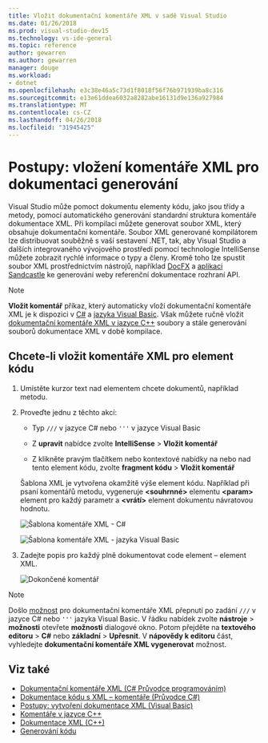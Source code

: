 ```yaml
---
title: Vložit dokumentační komentáře XML v sadě Visual Studio
ms.date: 01/26/2018
ms.prod: visual-studio-dev15
ms.technology: vs-ide-general
ms.topic: reference
author: gewarren
ms.author: gewarren
manager: douge
ms.workload:
- dotnet
ms.openlocfilehash: e3c38e46a5c73d1f8018f56f76b971939ba8c316
ms.sourcegitcommit: e13e61ddea6032a8282abe16131d9e136a927984
ms.translationtype: MT
ms.contentlocale: cs-CZ
ms.lasthandoff: 04/26/2018
ms.locfileid: "31945425"
---
```

# <a name="how-to-insert-xml-comments-for-documentation-generation"></a>Postupy: vložení komentáře XML pro dokumentaci generování

Visual Studio může pomoct dokumentu elementy kódu, jako jsou třídy a metody, pomocí automatického generování standardní struktura komentáře dokumentace XML. Při kompilaci můžete generovat soubor XML, který obsahuje dokumentační komentáře. Soubor XML generované kompilátorem lze distribuovat souběžně s vaší sestavení .NET, tak, aby Visual Studio a dalších integrovaného vývojového prostředí pomocí technologie IntelliSense můžete zobrazit rychlé informace o typy a členy. Kromě toho lze spustit soubor XML prostřednictvím nástrojů, například [DocFX](https://dotnet.github.io/docfx/) a [aplikaci Sandcastle](https://www.microsoft.com/download/details.aspx?id=10526) ke generování weby referenční dokumentace rozhraní API.

> [!NOTE]
> **Vložit komentář** příkaz, který automaticky vloží dokumentační komentáře XML je k dispozici v [C#](/dotnet/csharp/programming-guide/xmldoc/xml-documentation-comments) a [jazyka Visual Basic](/dotnet/visual-basic/programming-guide/program-structure/how-to-create-xml-documentation). Však můžete ručně vložit [dokumentační komentáře XML v jazyce C++](/cpp/ide/xml-documentation-visual-cpp) soubory a stále generování souborů dokumentace XML v době kompilace.

## <a name="to-insert-xml-comments-for-a-code-element"></a>Chcete-li vložit komentáře XML pro element kódu

1. Umístěte kurzor text nad elementem chcete dokumentů, například metodu.

1. Proveďte jednu z těchto akcí:

   - Typ `///` v jazyce C# nebo `'''` v jazyce Visual Basic

   - Z **upravit** nabídce zvolte **IntelliSense** > **Vložit komentář**

   - Z klikněte pravým tlačítkem nebo kontextové nabídky na nebo nad tento element kódu, zvolte **fragment kódu** > **Vložit komentář**

   Šablona XML je vytvořena okamžitě výše element kódu. Například při psaní komentářů metodu, vygeneruje **\<souhrnné\>** elementu **\<param\>** element pro každý parametr a **\<vrátí\>** element dokumentu návratovou hodnotu.

   ![Šablona komentáře XML - C#](media/doc-preview-cs.png)

   ![Šablona komentáře XML - jazyka Visual Basic](media/doc-preview-vb.png)

1. Zadejte popis pro každý plně dokumentovat code element – element XML.

   ![Dokončené komentář](media/doc-result-cs.png)

> [!NOTE]
> Došlo [možnost](../../ide/reference/options-text-editor-csharp-advanced.md) pro dokumentační komentáře XML přepnutí po zadání `///` v jazyce C# nebo `'''` jazyka Visual Basic. V řádku nabídek zvolte **nástroje** > **možnosti** otevřete **možnosti** dialogové okno. Potom přejděte na **textového editoru** > **C#** nebo **základní** > **Upřesnit**. V **nápovědy k editoru** část, vyhledejte **dokumentační komentáře XML vygenerovat** možnost.

## <a name="see-also"></a>Viz také

- [Dokumentační komentáře XML (C# Průvodce programováním)](/dotnet/csharp/programming-guide/xmldoc/xml-documentation-comments)
- [Dokumentace kódu s XML – komentáře (Průvodce C#)](/dotnet/csharp/codedoc)
- [Postupy: vytvoření dokumentace XML (Visual Basic)](/dotnet/visual-basic/programming-guide/program-structure/how-to-create-xml-documentation)
- [Komentáře v jazyce C++](/cpp/cpp/comments-cpp)
- [Dokumentace XML (C++)](/cpp/ide/xml-documentation-visual-cpp)
- [Generování kódu](../code-generation-in-visual-studio.md)